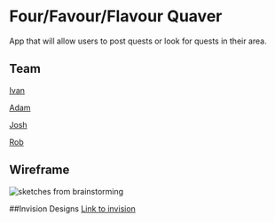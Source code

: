 # Four/Favour/Flavour Quaver
App that will allow users to post quests or look for quests in their area.


## Team
[Ivan](https://github.com/IvanYasinski)

[Adam](https://github.com/Strawsnake)

[Josh](https://github.com/jliley94)

[Rob](https://github.com/robertjparle)

## Wireframe
![sketches from brainstorming](https://raw.githubusercontent.com/TuesdaysDev/Favor/master/designs/favour%20process%20mockup.bmpr.png)

##Invision Designs 
[Link to invision](https://invis.io/JBOUZ67M8UN)
